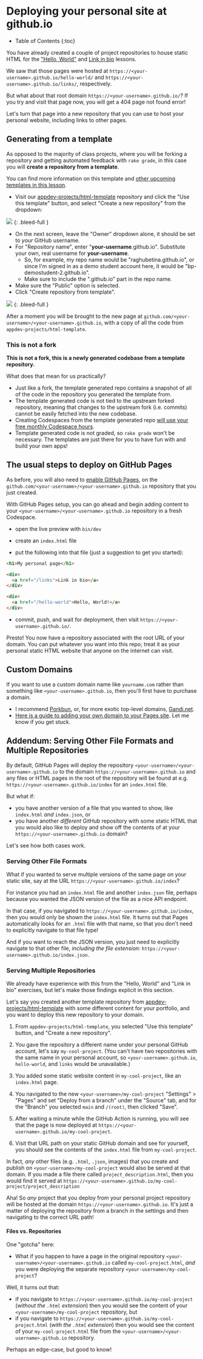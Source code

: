 # Deploying your personal site at github.io

* Table of Contents
{:toc}

You have already created a couple of project repositories to house static HTML for the ["Hello, World"](https://learn.firstdraft.com/lessons/55) and [Link in bio](https://learn.firstdraft.com/lessons/57) lessons.

We saw that those pages were hosted at `https://<your-username>.github.io/hello-world/` and `https://<your-username>.github.io/links/`, respectively. 

But what about that root domain `https://<your-username>.github.io/`? If you try and visit that page now, you will get a 404 page not found error!

Let's turn that page into a new repository that you can use to host your personal website, including links to other pages.

## Generating from a template

As opposed to the majority of class projects, where you will be forking a repository and getting automated feedback with `rake grade`, in this case you will **create a repository from a template**.

You can find more information on this template and [other upcoming templates in this lesson](https://learn.firstdraft.com/lessons/60). 

- Visit our [appdev-projects/html-template](https://github.com/appdev-projects/html-template) repository and click the "Use this template" button, and select "Create a new repository" from the dropdown:

<!-- ![](/assets/gh-pages-template-1.png) -->
![](https://res.cloudinary.com/dmxgp9oq2/image/upload/v1686161492/gh-pages-template-1_tlxhbl.png)
{: .bleed-full }

- On the next screen, leave the "Owner" dropdown alone, it should be set to _your_ GitHub username.
- For "Repository name", enter "**your-username**.github.io". Substitute your own, real username for **your-username**.
    - So, for example, my repo name would be "raghubetina.github.io", or since I'm signed in as a demo student account here, it would be "bp-demostudent-2.github.io".
    - Make sure to include the ".github.io" part in the repo name.
- Make sure the "Public" option is selected. 
- Click "Create repository from template".

<!-- ![](/assets/gh-pages-template-2.png) -->
![](https://res.cloudinary.com/dmxgp9oq2/image/upload/v1686161704/gh-pages-template-2_cb0m1b.png)
{: .bleed-full }

After a moment you will be brought to the new page at `github.com/<your-username>/<your-username>.github.io`, with a copy of all the code from `appdev-projects/html-template`.

### This is not a fork

**This is not a fork, this is a newly generated codebase from a template repository.**

What does that mean for us practically?

* Just like a fork, the template generated repo contains a snapshot of all of the code in the repository you generated the template from.
* The template generated code is not tied to the upstream forked repository, meaning that changes to the upstream fork (i.e. commits) cannot be easily fetched into the new codebase.
* Creating Codespaces from the template generated repo [will use your free monthly Codespace hours](https://learn.firstdraft.com/lessons/60#a-note-about-codespace-hours).
* Template generated code is not graded, so `rake grade` won't be necessary. The templates are just there for you to have fun with and build your own apps!

## The usual steps to deploy on GitHub Pages

As before, you will also need to [enable GitHub Pages](https://learn.firstdraft.com/lessons/55#enable-github-pages-deployment), on the `github.com/<your-username>/<your-username>.github.io` repository that you just created.

With GitHub Pages setup, you can go ahead and begin adding content to your `<your-username>/<your-username>.github.io` repository in a fresh Codespace.

* open the live preview with `bin/dev`

* create an `index.html` file

* put the following into that file (just a suggestion to get you started):

```html
<h1>My personal page</h1>

<div>
  <a href="/links">Link in bio</a>
</div>

<div>
  <a href="/hello-world">Hello, World!</a>
</div>
```

* commit, push, and wait for deployment, then visit `https://<your-username>.github.io/`.

Presto! You now have a repository associated with the root URL of your domain. You can put whatever you want into this repo; treat it as your personal static HTML website that anyone on the internet can visit.

## Custom Domains

If you want to use a custom domain name like `yourname.com` rather than something like `<your-username>.github.io`, then you'll first have to purchase a domain.
  - I recommend [Porkbun](https://porkbun.com/), or, for more exotic top-level domains, [Gandi.net](https://www.gandi.net/en). 
  - [Here is a guide to adding your own domain to your Pages site](https://docs.github.com/en/pages/configuring-a-custom-domain-for-your-github-pages-site/managing-a-custom-domain-for-your-github-pages-site). Let me know if you get stuck.

## Addendum: Serving Other File Formats and Multiple Repositories

By default, GitHub Pages will deploy the repository `<your-username>/<your-username>.github.io` to the domain `https://<your-username>.github.io` and any files or HTML pages in the root of the repository will be found at e.g. `https://<your-username>.github.io/index` for an `index.html` file.

But what if: 

* you have another version of a file that you wanted to show, like `index.html` _and_ `index.json`, or
* you have another _different_ GitHub repository with some static HTML that you would also like to deploy and show off the contents of at your `https://<your-username>.github.io` domain?

Let's see how both cases work.

### Serving Other File Formats

What if you wanted to serve multiple versions of the same page on your static site, say at the URL `https://<your-username>.github.io/index`? 

For instance you had an `index.html` file and another `index.json` file, perhaps because you wanted the JSON version of the file as a nice API endpoint.

In that case, if you navigated to `https://<your-username>.github.io/index`, then you would only be shown the `index.html` file. It turns out that Pages automatically looks for an `.html` file with that name, so that you don't need to explicitly navigate to that file type!

And if you want to reach the JSON version, you just need to explicitly navigate to that other file, _including the file extension_: `https://<your-username>.github.io/index.json`.

### Serving Multiple Repositories

We already have experience with this from the "Hello, World" and "Link in bio" exercises, but let's make those findings explicit in this section.

Let's say you created another template repository from [appdev-projects/html-template](https://github.com/appdev-projects/html-template) with some different content for your portfolio, and you want to deploy this new repository to your domain.

1. From `appdev-projects/html-template`, you selected "Use this template" button, and "Create a new repository".

2. You gave the repository a different name under your personal GitHub account, let's say `my-cool-project`. (You can't have two repositories with the same name in your personal account, so `<your-username>.github.io`, `hello-world`, and `links` would be unavailable.)

3. You added some static website content in `my-cool-project`, like an `index.html` page.

4. You navigated to the new `<your-username>/my-cool-project` "Settings" > "Pages" and set "Deploy from a branch" under the "Source" tab, and for the "Branch" you selected `main` and `/(root)`, then clicked "Save".

5. After waiting a minute while the GitHub Action is running, you will see that the page is now deployed at `https://<your-username>.github.io/my-cool-project`. 

6. Visit that URL path on your static GitHub domain and see for yourself, you should see the contents of the `index.html` file from `my-cool-project`. 

In fact, _any_ other files (e.g. `.html`, `.json`, images) that you create and publish on `<your-username>/my-cool-project` would also be served at that domain. If you made a file there called `project_description.html`, then you would find it served at `https://<your-username>.github.io/my-cool-project/project_description`

Aha! So _any_ project that you deploy from your personal project repository will be hosted at the domain `https://<your-username>.github.io`. It's just a matter of deploying the repository from a branch in the settings and then navigating to the correct URL path!

#### Files vs. Repositories

One "gotcha" here: 

* What if you happen to have a page in the original repository `<your-username>/<your-username>.github.io` called `my-cool-project.html`, _and_ you were deploying the separate repository `<your-username>/my-cool-project`?

Well, it turns out that:

* if you navigate to `https://<your-username>.github.io/my-cool-project` (_without the `.html` extension_) then you would see the content of your `<your-username>/my-cool-project` repository, but
* if you navigate to `https://<your-username>.github.io/my-cool-project.html` (_with the `.html` extension_) then you would see the content of your `my-cool-project.html` file from the `<your-username>/<your-username>.github.io` repository.

Perhaps an edge-case, but good to know!
